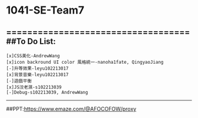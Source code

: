 # 1041-SE-Team7
===================================
##To Do List:
-----------------------------------
    [x]CSS美化-AndrewWang
    [x]icon backround UI color 風格統一-nanoha1fate, QingyaoJiang
    [-]升等效果-leyu102213017
    [x]背景音樂-leyu102213017
    [-]遊戲平衡
    [x]JS洨老濕-s102213039
    [-]Debug-s102213039, AndrewWang
-----------------------------------
##PPT:https://www.emaze.com/@AFOCOFOW/proxy
